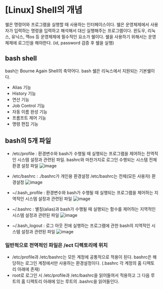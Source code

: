 # [Linux] Shell의 개념

쉘은 명령어와 프로그램을 실행할 때 사용하는 인터페이스이다.
쉘은 운영체제에서 사용자가 입력하는 명령을 입력하고 해석해서 대신 실행해주는 프로그램이다.
윈도우, 리눅스, 유닉스, 맥os 등 운영체제에 필수적인 요소가 쉘이다.
쉘을 사용하기 위해서는 운영체제에 로그인을 해야한다. (id, password 검증 후 쉘을 실행)

## bash shell
bash는 Bourne Again Shell의 축약어다.
bash 쉘은 리눅스에서 지원되는 기본쉘이다.
- Alias 기능
- History 기능
- 연산 기능
- Job Control 기능
- 자동 이름 완성 기능
- 프롬프트 제어 기능
- 명령 편집 기능

## bash의 5개 파일
- /etc/profile      : 환경변수와 bash가 수행될 때 실행되는 프로그램을 제어하는 전역적인 시스템 설정과 관련된 파일. bashrc와 마찬가지로 로그인 수행되는 시스템 전체 환경 설정 파일
![image](https://user-images.githubusercontent.com/65120581/131292087-cc8f9fe4-44a3-42cf-8a69-8fa50e7557f7.png)

- /etc/bashrc       : ./bashrc가 개인용 환경설정 /etc/bashrc는 전체(모든 사용자) 환경설정
![image](https://user-images.githubusercontent.com/65120581/131292161-37280aa6-d43c-422f-8dbc-505b1acb1eff.png)

- ~/.bash_profile   : 환경변수와 bash가 수행될 때 실행되는 프로그램을 제어하는 지역적인 시스템 설정과 관련된 파일
![image](https://user-images.githubusercontent.com/65120581/131292222-baf155fb-db99-4086-9bd6-3227a1169bd0.png)

- ~/.bashrc         : 별칭(alias)과 bash가 수행될 때 실행되는 함수를 제어하는 지역적인 시스템 설정과 관련된 파일
![image](https://user-images.githubusercontent.com/65120581/131292254-c9aa7187-4a72-4ee5-a3fb-4454fa75914e.png)

- ~/.bash_logout     : 로그 아웃 전에 실행하는 프로그램에 관한 bash의 지역적인 시스템 설정과 관련된 파일
![image](https://user-images.githubusercontent.com/65120581/131292283-af70ab41-606f-4f03-9dc5-9e9066659f19.png)


### 일반적으로 전역적인 파일은 /ect 디렉토리에 위치
- /etc/profile과 /etc/bashrc는 모든 계정에 공통적으로 적용이 된다.
bashrc은 해당하는 로그인 계정에서만 사용하는 환경설정이다. (.bashrc 각 계정의 홈 디렉토리 아래에 존재)
- root로 로그인 시 /etc/profile과 /etc/bashrc을 읽어들여서 적용하고 그 다음 루트의 홈 디렉토리 아래에 있는 루트의 .bashrc을 읽어들인다.
